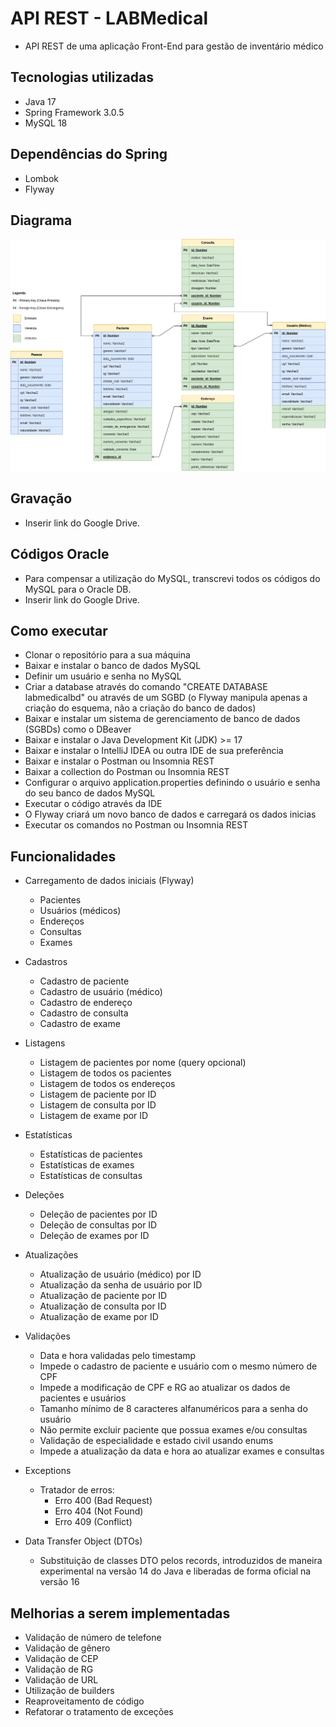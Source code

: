 # API REST - LABMedical
- API REST de uma aplicação Front-End para gestão de inventário médico

## Tecnologias utilizadas
- Java 17
- Spring Framework 3.0.5
- MySQL 18

## Dependências do Spring
- Lombok
- Flyway

## Diagrama
<img src="https://github.com/halangbacca/M2-S12-Spring-DEVinPhilips/blob/develop/src/main/java/br/senai/LABMedical/img/digrama.png"/>

## Gravação
- Inserir link do Google Drive.

## Códigos Oracle
- Para compensar a utilização do MySQL, transcrevi todos os códigos do MySQL para o Oracle DB.
- Inserir link do Google Drive.

## Como executar
- Clonar o repositório para a sua máquina
- Baixar e instalar o banco de dados MySQL
- Definir um usuário e senha no MySQL
- Criar a database através do comando "CREATE DATABASE labmedicalbd" ou através de um SGBD (o Flyway manipula apenas a criação do esquema, não a criação do banco de dados)
- Baixar e instalar um sistema de gerenciamento de banco de dados (SGBDs) como o DBeaver
- Baixar e instalar o Java Development Kit (JDK) >= 17
- Baixar e instalar o IntelliJ IDEA ou outra IDE de sua preferência
- Baixar e instalar o Postman ou Insomnia REST
- Baixar a collection do Postman ou Insomnia REST
- Configurar o arquivo application.properties definindo o usuário e senha do seu banco de dados MySQL
- Executar o código através da IDE
- O Flyway criará um novo banco de dados e carregará os dados inicias
- Executar os comandos no Postman ou Insomnia REST

## Funcionalidades
- Carregamento de dados iniciais (Flyway)
  - Pacientes
  - Usuários (médicos)
  - Endereços
  - Consultas
  - Exames
  
- Cadastros
  - Cadastro de paciente
  - Cadastro de usuário (médico)
  - Cadastro de endereço
  - Cadastro de consulta
  - Cadastro de exame

- Listagens
  - Listagem de pacientes por nome (query opcional)
  - Listagem de todos os pacientes
  - Listagem de todos os endereços
  - Listagem de paciente por ID
  - Listagem de consulta por ID
  - Listagem de exame por ID

- Estatísticas
  - Estatísticas de pacientes
  - Estatísticas de exames
  - Estatísticas de consultas

- Deleções
  - Deleção de pacientes por ID
  - Deleção de consultas por ID
  - Deleção de exames por ID

- Atualizações
  - Atualização de usuário (médico) por ID
  - Atualização da senha de usuário por ID
  - Atualização de paciente por ID
  - Atualização de consulta por ID
  - Atualização de exame por ID
  
- Validações
  - Data e hora validadas pelo timestamp
  - Impede o cadastro de paciente e usuário com o mesmo número de CPF
  - Impede a modificação de CPF e RG ao atualizar os dados de pacientes e usuários
  - Tamanho mínimo de 8 caracteres alfanuméricos para a senha do usuário
  - Não permite excluir paciente que possua exames e/ou consultas
  - Validação de especialidade e estado civil usando enums
  - Impede a atualização da data e hora ao atualizar exames e consultas

- Exceptions
  - Tratador de erros:
    - Erro 400 (Bad Request)
    - Erro 404 (Not Found)
    - Erro 409 (Conflict)
    
- Data Transfer Object (DTOs)
  - Substituição de classes DTO pelos records, introduzidos de maneira experimental na versão 14 do Java e liberadas de forma oficial na versão 16

## Melhorias a serem implementadas
- Validação de número de telefone
- Validação de gênero
- Validação de CEP
- Validação de RG
- Validação de URL
- Utilização de builders
- Reaproveitamento de código
- Refatorar o tratamento de exceções
